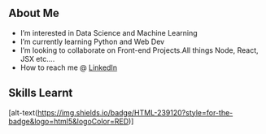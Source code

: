## About Me
-  I’m interested in Data Science and Machine Learning
-  I’m currently learning Python and Web Dev
-  I’m looking to collaborate on Front-end Projects.All things Node, React, JSX etc....
-  How to reach me @ [LinkedIn]([url](https://www.linkedin.com/in/kelly-serika-1272661a4/))
## Skills Learnt
[alt-text(https://img.shields.io/badge/HTML-239120?style=for-the-badge&logo=html5&logoColor=RED)]
